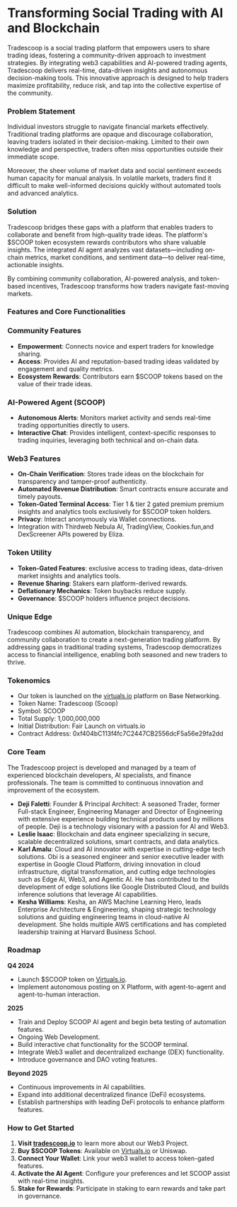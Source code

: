 # **Transforming Social Trading with AI and Blockchain**

Tradescoop is a social trading platform that empowers users to share trading ideas, fostering a community-driven approach to investment strategies. By integrating web3 capabilities and AI-powered trading agents, Tradescoop delivers real-time, data-driven insights and autonomous decision-making tools. This innovative approach is designed to help traders maximize profitability, reduce risk, and tap into the collective expertise of the community.

### **Problem Statement**

Individual investors struggle to navigate financial markets effectively. Traditional trading platforms are opaque and discourage collaboration, leaving traders isolated in their decision-making. Limited to their own knowledge and perspective, traders often miss opportunities outside their immediate scope.

Moreover, the sheer volume of market data and social sentiment exceeds human capacity for manual analysis. In volatile markets, traders find it difficult to make well-informed decisions quickly without automated tools and advanced analytics.

### **Solution**

Tradescoop bridges these gaps with a platform that enables traders to collaborate and benefit from high-quality trade ideas. The platform's $SCOOP token ecosystem rewards contributors who share valuable insights. The integrated AI agent analyzes vast datasets—including on-chain metrics, market conditions, and sentiment data—to deliver real-time, actionable insights.

By combining community collaboration, AI-powered analysis, and token-based incentives, Tradescoop transforms how traders navigate fast-moving markets.

### **Features and Core Functionalities**

### **Community Features**

- **Empowerment**: Connects novice and expert traders for knowledge sharing.
- **Access**: Provides AI and reputation-based trading ideas validated by engagement and quality metrics.
- **Ecosystem Rewards**: Contributors earn $SCOOP tokens based on the value of their trade ideas.

### **AI-Powered Agent (SCOOP)**

- **Autonomous Alerts**: Monitors market activity and sends real-time trading opportunities directly to users.
- **Interactive Chat**: Provides intelligent, context-specific responses to trading inquiries, leveraging both technical and on-chain data.

### **Web3 Features**

- **On-Chain Verification**: Stores trade ideas on the blockchain for transparency and tamper-proof authenticity.
- **Automated Revenue Distribution**: Smart contracts ensure accurate and timely payouts.
- **Token-Gated Terminal Access**: Tier 1 & tier 2 gated premium premium insights and analytics tools exclusively for $SCOOP token holders.
- **Privacy**: Interact anonymously via Wallet connections.
- Integration with Thirdweb Nebula AI, TradingView, Cookies.fun,and DexScreener APIs powered by Eliza.

### **Token Utility**

- **Token-Gated Features**: exclusive access to trading ideas, data-driven market insights and analytics tools.
- **Revenue Sharing**: Stakers earn platform-derived rewards.
- **Deflationary Mechanics**: Token buybacks reduce supply.
- **Governance**: $SCOOP holders influence project decisions.

### **Unique Edge**

Tradescoop combines AI automation, blockchain transparency, and community collaboration to create a next-generation trading platform. By addressing gaps in traditional trading systems, Tradescoop democratizes access to financial intelligence, enabling both seasoned and new traders to thrive.

### **Tokenomics**

- Our token is launched on the [virtuals.io](https://app.virtuals.io/virtuals/16098) platform on Base Networking.
- Token Name: Tradescoop (Scoop)
- Symbol: SCOOP
- Total Supply: 1,000,000,000
- Initial Distribution: Fair Launch on virtuals.io
- Contract Address: 0xf404bC113f4fc7C2447CB2556dcF5a56e29fa2dd

### **Core Team**

The Tradescoop project is developed and managed by a team of experienced blockchain developers,
AI specialists, and finance professionals. The team is committed to continuous innovation and
improvement of the ecosystem.

- **Deji Faletti**: Founder & Principal Architect: A seasoned Trader, former Full-stack Engineer, Engineering Manager and Director of Engineering with extensive experience building technical products used by millions of people. Deji is a technology visionary with a passion for AI and Web3.
- **Leslie Isaac**: Blockchain and data engineer specializing in secure, scalable decentralized solutions, smart contracts, and data analytics.
- **Karl Amalu**: Cloud and AI innovator with expertise in cutting-edge tech solutions. Obi is a seasoned engineer and senior executive leader with expertise in Google Cloud Platform, driving innovation in cloud infrastructure, digital transformation, and cutting edge technologies such as Edge AI, Web3, and Agentic AI. He has contributed to the development of edge solutions like Google Distributed Cloud, and builds inference solutions that leverage AI capabilities.
- **Kesha Williams**: Kesha, an AWS Machine Learning Hero, leads Enterprise Architecture & Engineering, shaping strategic technology solutions and guiding engineering teams in cloud-native AI development. She holds multiple AWS certifications and has completed leadership training at Harvard Business School.

### **Roadmap**

**Q4 2024**

- Launch $SCOOP token on [Virtuals.io](http://virtuals.io/).
- Implement autonomous posting on X Platform, with agent-to-agent and agent-to-human interaction.

**2025**

- Train and Deploy SCOOP AI agent and begin beta testing of automation features.
- Ongoing Web Development.
- Build interactive chat functionality for the SCOOP terminal.
- Integrate Web3 wallet and decentralized exchange (DEX) functionality.
- Introduce governance and DAO voting features.

**Beyond 2025**

- Continuous improvements in AI capabilities.
- Expand into additional decentralized finance (DeFi) ecosystems.
- Establish partnerships with leading DeFi protocols to enhance platform features.

### **How to Get Started**

1. **Visit [tradescoop.io](http://tradescoop.io/scoop-token-launch)** to learn more about our Web3 Project.
2. **Buy $SCOOP Tokens**: Available on [Virtuals.io](http://virtuals.io/) or Uniswap.
3. **Connect Your Wallet**: Link your web3 wallet to access token-gated features.
4. **Activate the AI Agent**: Configure your preferences and let SCOOP assist with real-time insights.
5. **Stake for Rewards**: Participate in staking to earn rewards and take part in governance.
